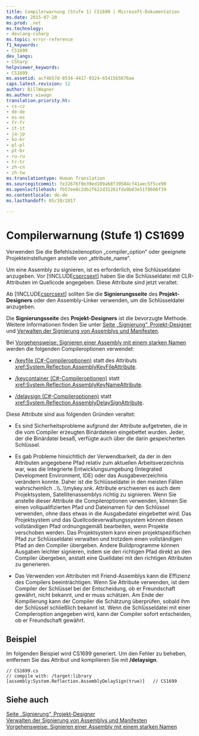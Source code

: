 ```yaml
---
title: Compilerwarnung (Stufe 1) CS1699 | Microsoft-Dokumentation
ms.date: 2015-07-20
ms.prod: .net
ms.technology:
- devlang-csharp
ms.topic: error-reference
f1_keywords:
- CS1699
dev_langs:
- CSharp
helpviewer_keywords:
- CS1699
ms.assetid: acf4b57d-8534-4417-9324-65415b5676ae
caps.latest.revision: 12
author: BillWagner
ms.author: wiwagn
translation.priority.ht:
- cs-cz
- de-de
- es-es
- fr-fr
- it-it
- ja-jp
- ko-kr
- pl-pl
- pt-br
- ru-ru
- tr-tr
- zh-cn
- zh-tw
ms.translationtype: Human Translation
ms.sourcegitcommit: fe32676f0e39ed109a68f39584cf41aec5f5ce90
ms.openlocfilehash: fb57ee0c2db2f622d31261fda9b03e51f8606f39
ms.contentlocale: de-de
ms.lasthandoff: 05/10/2017

---
```

# <a name="compiler-warning-level-1-cs1699"></a>Compilerwarnung (Stufe 1) CS1699
Verwenden Sie die Befehlszeilenoption „compiler_option“ oder geeignete Projekteinstellungen anstelle von „attribute_name“.  
  
 Um eine Assembly zu signieren, ist es erforderlich, eine Schlüsseldatei anzugeben. Vor [!INCLUDE[csprcsext](../../../csharp/language-reference/compiler-messages/includes/csprcsext_md.md)] haben Sie die Schlüsseldatei mit CLR-Attributen im Quellcode angegeben. Diese Attribute sind jetzt veraltet.  
  
 Ab [!INCLUDE[csprcsext](../../../csharp/language-reference/compiler-messages/includes/csprcsext_md.md)] sollten Sie die **Signierungsseite** des **Projekt-Designers** oder den Assembly-Linker verwenden, um die Schlüsseldatei anzugeben.  
  
 Die **Signierungsseite** des **Projekt-Designers** ist die bevorzugte Methode. Weitere Informationen finden Sie unter [Seite „Signierung“, Projekt-Designer](https://docs.microsoft.com/visualstudio/ide/reference/signing-page-project-designer) und [Verwalten der Signierung von Assemblys und Manifesten](https://docs.microsoft.com/visualstudio/ide/managing-assembly-and-manifest-signing).  
  
 Bei [Vorgehensweise: Signieren einer Assembly mit einem starken Namen](../../../framework/app-domains/how-to-sign-an-assembly-with-a-strong-name.md) werden die folgenden Compileroptionen verwendet:  
  
-   [/keyfile (C#-Compileroptionen)](../../../csharp/language-reference/compiler-options/keyfile-compiler-option.md) statt des Attributs <xref:System.Reflection.AssemblyKeyFileAttribute>.  
  
-   [/keycontainer (C#-Compileroptionen)](../../../csharp/language-reference/compiler-options/keycontainer-compiler-option.md) statt <xref:System.Reflection.AssemblyKeyNameAttribute>.  
  
-   [/delaysign (C#-Compileroptionen)](../../../csharp/language-reference/compiler-options/delaysign-compiler-option.md) statt <xref:System.Reflection.AssemblyDelaySignAttribute>.  
  
 Diese Attribute sind aus folgenden Gründen veraltet:  
  
-   Es sind Sicherheitsprobleme aufgrund der Attribute aufgetreten, die in die vom Compiler erzeugten Binärdateien eingebettet wurden. Jeder, der die Binärdatei besaß, verfügte auch über die darin gespeicherten Schlüssel.  
  
-   Es gab Probleme hinsichtlich der Verwendbarkeit, da der in den Attributen angegebene Pfad relativ zum aktuellen Arbeitsverzeichnis war, was die Integrierte Entwicklungsumgebung (Integrated Development Environment, IDE) oder das Ausgabeverzeichnis verändern konnte. Daher ist die Schlüsseldatei in den meisten Fällen wahrscheinlich ..\\\\..\\\mykey.snk. Attribute erschweren es auch dem Projektsystem, Satellitenassemblys richtig zu signieren. Wenn Sie anstelle dieser Attribute die Compileroptionen verwenden, können Sie einen vollqualifizierten Pfad und Dateinamen für den Schlüssel verwenden, ohne dass etwas in die Ausgabedatei eingebettet wird. Das Projektsystem und das Quellcodeverwaltungssystem können diesen vollständigen Pfad ordnungsgemäß bearbeiten, wenn Projekte verschoben werden. Das Projektsystem kann einen projektspezifischen Pfad zur Schlüsseldatei verwalten und trotzdem einen vollständigen Pfad an den Compiler übergeben. Andere Buildprogramme können Ausgaben leichter signieren, indem sie den richtigen Pfad direkt an den Compiler übergeben, anstatt eine Quelldatei mit den richtigen Attributen zu generieren.  
  
-   Das Verwenden von Attributen mit Friend-Assemblys kann die Effizienz des Compilers beeinträchtigen. Wenn Sie Attribute verwenden, ist dem Compiler der Schlüssel bei der Entscheidung, ob er Freundschaft gewährt, nicht bekannt, und er muss schätzen. Am Ende der Kompilierung kann der Compiler die Schätzung überprüfen, sobald ihm der Schlüssel schließlich bekannt ist. Wenn die Schlüsseldatei mit einer Compileroption angegeben wird, kann der Compiler sofort entscheiden, ob er Freundschaft gewährt.  
  
## <a name="example"></a>Beispiel  
 Im folgenden Beispiel wird CS1699 generiert. Um den Fehler zu beheben, entfernen Sie das Attribut und kompilieren Sie mit **/delaysign**.  
  
```  
// CS1699.cs  
// compile with: /target:library  
[assembly:System.Reflection.AssemblyDelaySign(true)]   // CS1699  
```  
  
## <a name="see-also"></a>Siehe auch  
 [Seite „Signierung“, Projekt-Designer](https://docs.microsoft.com/visualstudio/ide/reference/signing-page-project-designer)   
 [Verwalten der Signierung von Assemblys und Manifesten](https://docs.microsoft.com/visualstudio/ide/managing-assembly-and-manifest-signing)   
 [Vorgehensweise: Signieren einer Assembly mit einem starken Namen](../../../framework/app-domains/how-to-sign-an-assembly-with-a-strong-name.md)
